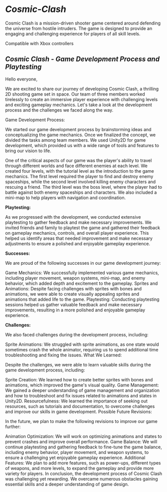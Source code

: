 # ___Cosmic-Clash___
Cosmic Clash is a mission-driven shooter game centered around defending the universe from hostile intruders. The game is designed to provide an engaging and challenging experience for players of all skill levels.

Compatible with Xbox controllers

## ___Cosmic Clash - Game Development Process and Playtesting___

Hello everyone,

We are excited to share our journey of developing Cosmic Clash, a thrilling 2D shooting game set in space. Our team of three members worked tirelessly to create an immersive player experience with challenging levels and exciting gameplay mechanics. Let's take a look at the development process and the challenges we faced along the way.

Game Development Process:

We started our game development process by brainstorming ideas and conceptualizing the game mechanics. Once we finalized the concept, we divided the tasks among team members. We used Unity2D for game development, which provided us with a wide range of tools and features to bring our vision to life.

One of the critical aspects of our game was the player's ability to travel through different worlds and face different enemies at each level. We created four levels, with the tutorial level as the introduction to the game mechanics. The first level required the player to find and destroy enemy spaceships, while the second level involved killing enemy characters and rescuing a friend. The third level was the boss level, where the player had to battle against both enemy spaceships and characters. We also included a mini-map to help players with navigation and coordination.

__Playtesting:__

As we progressed with the development, we conducted extensive playtesting to gather feedback and make necessary improvements. We invited friends and family to playtest the game and gathered their feedback on gameplay mechanics, controls, and overall player experience. This helped us identify areas that needed improvement and make necessary adjustments to ensure a polished and enjoyable gameplay experience.

__Successes:__

We are proud of the following successes in our game development journey:

Game Mechanics: We successfully implemented various game mechanics, including player movement, weapon systems, mini-map, and enemy behavior, which added depth and excitement to the gameplay.
Sprites and Animations: Despite facing challenges with sprites with bones and animations, we were able to create visually appealing sprites and animations that added life to the game.
Playtesting: Conducting playtesting sessions helped us gather valuable feedback and make necessary improvements, resulting in a more polished and enjoyable gameplay experience.

__Challenges:__

We also faced challenges during the development process, including:

Sprite Animations: We struggled with sprite animations, as one state would sometimes crash the whole animator, requiring us to spend additional time troubleshooting and fixing the issues.
What We Learned:

Despite the challenges, we were able to learn valuable skills during the game development process, including:

Sprite Creation: We learned how to create better sprites with bones and animations, which improved the game's visual quality.
Game Management: We gained a deeper understanding of game management and organization and how to troubleshoot and fix issues related to animations and states in Unity2D.
Resourcefulness: We learned the importance of seeking out resources, such as tutorials and documentation, to overcome challenges and improve our skills in game development.
Possible Future Revisions:

In the future, we plan to make the following revisions to improve our game further:

Animation Optimization: We will work on optimizing animations and states to prevent crashes and improve overall performance.
Game Balance: We will continue playtesting and gathering feedback to fine-tune the game balance, including enemy behavior, player movement, and weapon systems, to ensure a challenging yet enjoyable gameplay experience.
Additional Features: We plan to add more features, such as power-ups, different types of weapons, and more levels, to expand the gameplay and provide more variety for players.
In conclusion, the development process of Cosmic Clash was challenging yet rewarding. We overcame numerous obstacles gaining essential skills and a deeper understanding of game design.
